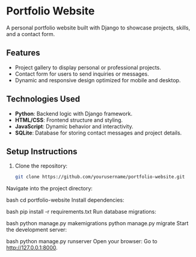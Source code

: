 # Portfolio Website

A personal portfolio website built with Django to showcase projects, skills, and a contact form.

## Features
- Project gallery to display personal or professional projects.
- Contact form for users to send inquiries or messages.
- Dynamic and responsive design optimized for mobile and desktop.

## Technologies Used
- **Python**: Backend logic with Django framework.
- **HTML/CSS**: Frontend structure and styling.
- **JavaScript**: Dynamic behavior and interactivity.
- **SQLite**: Database for storing contact messages and project details.

## Setup Instructions
1. Clone the repository:
   ```bash
   git clone https://github.com/yourusername/portfolio-website.git
Navigate into the project directory:

bash
cd portfolio-website
Install dependencies:

bash
pip install -r requirements.txt
Run database migrations:

bash
python manage.py makemigrations
python manage.py migrate
Start the development server:

bash
python manage.py runserver
Open your browser: Go to http://127.0.0.1:8000.
